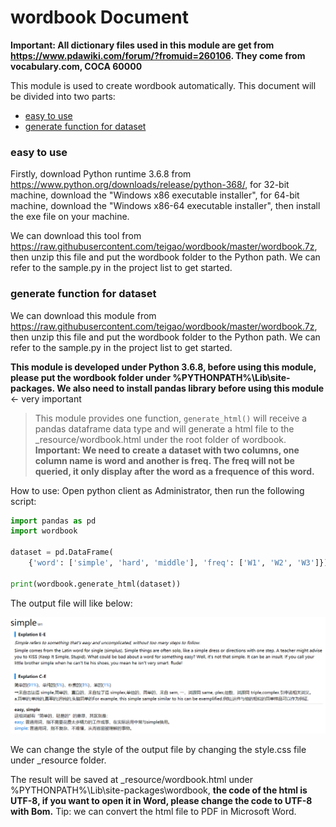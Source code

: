 # wordbook Document

**Important: All dictionary files used in this module are get from 
<https://www.pdawiki.com/forum/?fromuid=260106>. They come from vocabulary.com, COCA 60000**

This module is used to create wordbook automatically. This document will be divided into two parts:

- <a href="#easy_to_use">easy to use</a>
- <a href="#hard_to_use">generate function for dataset</a>

### <a name ="easy_to_use">easy to use</a>

Firstly, download Python runtime 3.6.8 from <https://www.python.org/downloads/release/python-368/>, for 32-bit machine, download the "Windows x86 executable installer", for 64-bit machine, download the "Windows x86-64 executable installer", then install the exe file on your machine.

We can download this tool from <https://raw.githubusercontent.com/teigao/wordbook/master/wordbook.7z>, then unzip this file and put the wordbook folder to the Python path. We can refer to the sample.py in the project list to get started.


### <a name="hard_to_use">generate function for dataset</a>



We can download this module from <https://raw.githubusercontent.com/teigao/wordbook/master/wordbook.7z>, then unzip this file and put the wordbook folder to the Python path. We can refer to the sample.py in the project list to get started.

**This module is developed under Python 3.6.8, before using this module, please put the wordbook folder under %PYTHONPATH%\Lib\site-packages. We also need to install pandas library before using this module** <- very important

>This module provides one function, `generate_html()` will receive a pandas dataframe data type and will generate a html file to the _resource/wordbook.html under the root folder of wordbook. **Important: We need to create a dataset with two columns, one column name is word and another is freq. The freq will not be queried, it only display after the word as a frequence of this word.**

How to use: Open python client as Administrator, then run the following script:

```python
import pandas as pd
import wordbook

dataset = pd.DataFrame(
    {'word': ['simple', 'hard', 'middle'], 'freq': ['W1', 'W2', 'W3']})

print(wordbook.generate_html(dataset))
```

The output file will like below:

![Image text](https://raw.githubusercontent.com/teigao/wordbook/master/image/result.png)


We can change the style of the output file by changing the style.css file under _resource folder.

The result will be saved at _resource/wordbook.html under %PYTHONPATH%\Lib\site-packages\wordbook, **the code of the html is UTF-8, if you want to open it in Word, please change the code to UTF-8 with Bom.** Tip: we can convert the html file to PDF in Microsoft Word.


